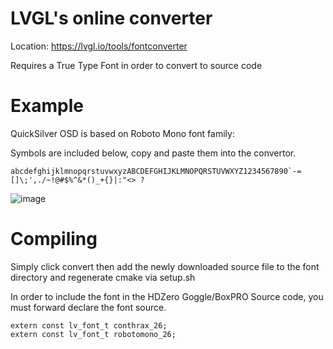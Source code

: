 # LVGL's online converter
Location: https://lvgl.io/tools/fontconverter

Requires a True Type Font in order to convert to source code

# Example
QuickSilver OSD is based on Roboto Mono font family:

Symbols are included below, copy and paste them into the convertor.
```
abcdefghijklmnopqrstuvwxyzABCDEFGHIJKLMNOPQRSTUVWXYZ1234567890`-=[]\;',./~!@#$%^&*()_+{}|:"<> ?
```
![image](https://github.com/SumolX/hdzero-goggle/assets/1988793/3231174e-97b9-4a92-9948-f1d4d1ea3f84)

# Compiling

Simply click convert then add the newly downloaded source file to the font directory and regenerate cmake via setup.sh

In order to include the font in the HDZero Goggle/BoxPRO Source code, you must forward declare the font source.
```
extern const lv_font_t conthrax_26;
extern const lv_font_t robotomono_26;
```
